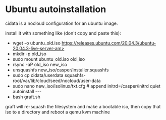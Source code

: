 # Ubuntu autoinstallation 

cidata is a nocloud configuration for an ubuntu image.

install it with something like (don't copy and paste this): 
  - wget -o ubuntu_old.iso https://releases.ubuntu.com/20.04.3/ubuntu-20.04.3-live-server-am>
  - mkdir -p old_iso
  - sudo mount ubuntu_old.iso old_iso
  - rsync -aP old_iso new_iso
  - unsquashfs new_iso/casper/installer.squashfs
  - sudo cp cidata/userdata squashfs-root/var/lib/cloud/seed/nocloud/user-data
  - sudo nano new_iso/isolinux/txt.cfg # append initrd=/casper/initrd quiet autoinstall  ---
  - bash graft.sh

graft will re-squash the filesystem and make a bootable iso, then copy that iso to a directory and reboot a qemu kvm machine

